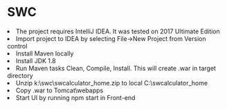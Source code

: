 # SWC
<li>The project requires IntelliJ IDEA. It was tested on 2017 Ultimate Edition<br>
<li>Import project to IDEA by selecting File->New Project from Version control<br>
<li>Install Maven locally<br>
<li>Install JDK 1.8<br>
<li>Run Maven tasks Clean, Compile, Install. This will create .war in target directory<br>
<li>Unzip k:\swc\swcalculator_home.zip to local C:\swcalculator_home<br>
<li>Copy .war to Tomcat\webapps <br>
<li>Start UI by running npm start in Front-end<br>
